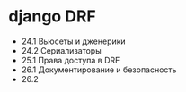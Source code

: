 # django DRF 


- 24.1 Вьюсеты и дженерики
- 24.2 Сериализаторы 
- 25.1 Права доступа в DRF
- 26.1 Документирование и безопасность
- 26.2